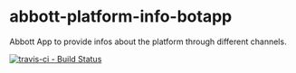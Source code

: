 # abbott-platform-info-botapp
Abbott App to provide infos about the platform through different channels.

[![travis-ci - Build Status](https://travis-ci.org/AbbottPlatform/abbott-platform-info-botapp.svg?branch=master-ci-travis)](https://travis-ci.org/AbbottPlatform/abbott-platform-info-botapp)